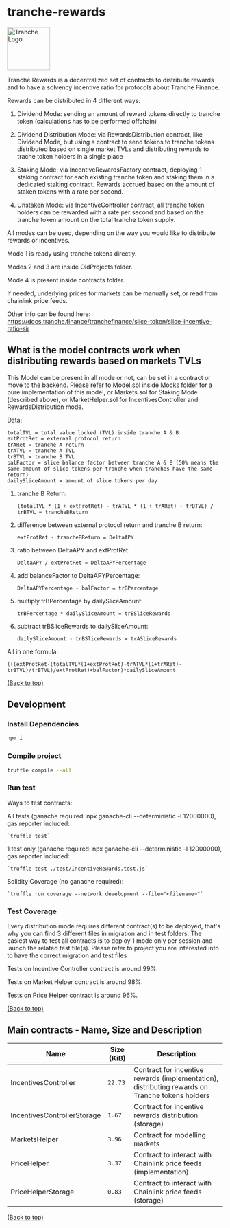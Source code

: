 # tranche-rewards

<img src="https://gblobscdn.gitbook.com/spaces%2F-MP969WsfbfQJJFgxp2K%2Favatar-1617981494187.png?alt=media" alt="Tranche Logo" width="100">

Tranche Rewards is a decentralized set of contracts to distribute rewards and to have a solvency incentive ratio for protocols about Tranche Finance.

Rewards can be distributed in 4 different ways:

1. Dividend Mode: sending an amount of reward tokens directly to tranche token (calculations has to be performed offchain)

2. Dividend Distribution Mode: via RewardsDistribution contract, like Dividend Mode, but using a contract to send tokens to tranche tokens distributed based on single market TVLs and distributing rewards to trache token holders in a single place

3. Staking Mode: via IncentiveRewardsFactory contract, deploying 1 staking contract for each existing tranche token and staking them in a dedicated staking contract. Rewards accrued based on the amount of staken tokens with a rate per second.

4. Unstaken Mode: via IncentiveController contract, all tranche token holders can be rewarded with a rate per second and based on the tranche token amount on the total tranche token supply.

All modes can be used, depending on the way you would like to distribute rewards or incentives.

Mode 1 is ready using tranche tokens directly.

Modes 2 and 3 are inside OldProjects folder.

Mode 4 is present inside contracts folder.

If needed, underlying prices for markets can be manually set, or read from chainlink price feeds.

Other info can be found here: https://docs.tranche.finance/tranchefinance/slice-token/slice-incentive-ratio-sir

## What is the model contracts work when distributing rewards based on markets TVLs

This Model can be present in all mode or not, can be set in a contract or move to the backend. Please refer to Model.sol inside Mocks folder for a pure implementation of this model, or Markets.sol for Staking Mode (described above), or MarketHelper.sol for IncentivesController and RewardsDistribution mode. 

Data: 

    totalTVL = total value locked (TVL) inside tranche A & B
    extProtRet = external protocol return
    trARet = tranche A return
    trATVL = tranche A TVL
    trBTVL = tranche B TVL
    balFactor = slice balance factor between tranche A & B (50% means the same amount of slice tokens per tranche when tranches have the same return) 
    dailySliceAmount = amount of slice tokens per day


1. tranche B Return:

    `(totalTVL * (1 + extProtRet) - trATVL * (1 + trARet) - trBTVL) / trBTVL = trancheBReturn`

2. difference between external protocol return and tranche B return:

    `extProtRet - trancheBReturn = DeltaAPY`

3. ratio between DeltaAPY and extProtRet:

    `DeltaAPY / extProtRet = DeltaAPYPercentage`

4. add balanceFactor to DeltaAPYPercentage:

    `DeltaAPYPercentage + balFactor = trBPercentage`

5. multiply trBPercentage by dailySliceAmount:

    `trBPercentage * dailySliceAmount = trBSliceRewards`

6. subtract trBSliceRewards to dailySliceAmount: 

    `dailySliceAmount - trBSliceRewards = trASliceRewards`

All in one formula:

    (((extProtRet-(totalTVL*(1+extProtRet)-trATVL*(1+trARet)-trBTVL)/trBTVL)/extProtRet)+balFactor)*dailySliceAmount

[(Back to top)](#tranche-rewards)

## Development

### Install Dependencies

```bash
npm i
```

### Compile project

```bash
truffle compile --all
```

### Run test

Ways to test contracts:

All tests (ganache required: npx ganache-cli --deterministic -l 12000000), gas reporter included:

    `truffle test`   

1 test only (ganache required: npx ganache-cli --deterministic -l 12000000), gas reporter included:

    `truffle test ./test/IncentiveRewards.test.js`   

Solidity Coverage (no ganache required):

    `truffle run coverage --network development --file="<filename>"`   

### Test Coverage

Every distribution mode requires different contract(s) to be deployed, that's why you can find 3 different files in migration and in test folders. The easiest way to test all contracts is to deploy 1 mode only per session and launch the related test file(s). Please refer to project you are interested into to have the correct migration and test files 

Tests on Incentive Controller contract is around 99%.

Tests on Market Helper contract is around 98%.

Tests on Price Helper contract is around 96%.

[(Back to top)](#tranche-rewards)

## Main contracts - Name, Size and Description

<table>
    <thead>
      <tr>
        <th>Name</th>
        <th>Size (KiB)</th>
        <th>Description</th>
      </tr>
    </thead>
    <tbody>
        <tr>
            <td>IncentivesController</td>
            <td><code>22.73</code></td>
            <td>Contract for incentive rewards (implementation), distributing rewards on Tranche tokens holders</td>
        </tr>
        <tr>
            <td>IncentivesControllerStorage</td>
            <td><code>1.67</code></td>
            <td>Contract for incentive rewards distribution (storage)</td>
        </tr>
        <tr>
            <td>MarketsHelper</td>
            <td><code>3.96</code></td>
            <td>Contract for modelling markets</td>
        </tr>
        <tr>
            <td>PriceHelper</td>
            <td><code>3.37</code></td>
            <td>Contract to interact with Chainlink price feeds (implementation)</td>
        </tr>
        <tr>
            <td>PriceHelperStorage</td>
            <td><code>0.83</code></td>
            <td>Contract to interact with Chainlink price feeds (storage)</td>
        </tr>
    </tbody>
  </table>

[(Back to top)](#tranche-rewards)